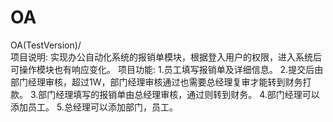 # OA
OA(TestVersion)/<br>
项目说明:
  实现办公自动化系统的报销单模块，根据登入用户的权限，进入系统后可操作模块也有响应变化。
项目功能:
  1.员工填写报销单及详细信息。
  2.提交后由部门经理审核，超过1W，部门经理审核通过也需要总经理复审才能转到财务打款。
  3.部门经理填写的报销单由总经理审核，通过则转到财务。
  4.部门经理可以添加员工。
  5.总经理可以添加部门，员工。
